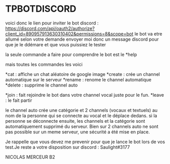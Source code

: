 # TPBOTDISCORD

voici donc le lien pour inviter le bot discord : https://discord.com/api/oauth2/authorize?client_id=890957913630310402&permissions=8&scope=bot
le bot va etre allumé selon votre demande envoyer moi donc un message discord pour que je le ddémare et que vous puissiez le tester

la seule commande a faire pour comprendre le bot est le *help

mais toutes les commandes les voici

*cat : affiche un chat aléatoire de google image
*create <nomduchannel> : crée un channel automatique sur le serveur
*rename <nouveau nom> : renome le channel automatique
*delete : supprime le channel auto

*join : fait rejoindre le bot dans votre channel vocal juste pour le fun.
*leave : le fait partir

le channel auto crée une catégorie et 2 channels (vocaux et textuels) au nom de la personne qui se connecte au vocal et le déplace dedans. si la personne se déconnecte ensuite, les channels et la catégorie sont automatiquement supprimé du serveur.
Bien sur 2 channels auto ne sont pas possible sur un meme serveur, une sécurité a été mise en place.

Je rappelle que vous devez me prevenir pour que je lance le bot lors de vos test.Je reste a votre disposition sur discord : Saulight#3177

NICOLAS MERCEUR B2

